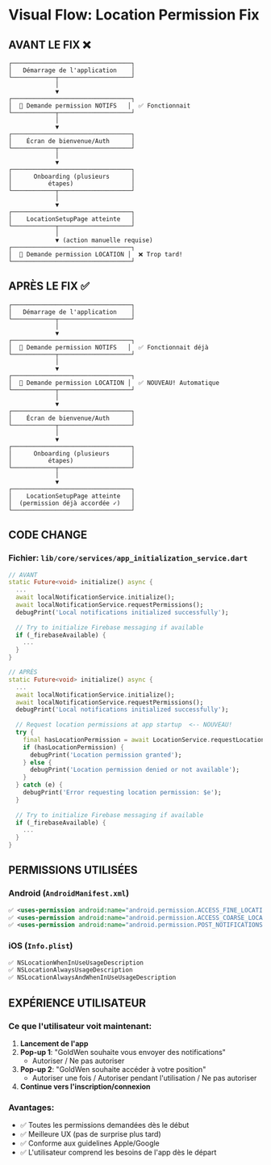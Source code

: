 # Visual Flow: Location Permission Fix

## AVANT LE FIX ❌

```
┌─────────────────────────────────┐
│   Démarrage de l'application    │
└────────────┬────────────────────┘
             │
             ▼
┌─────────────────────────────────┐
│  📱 Demande permission NOTIFS   │  ✅ Fonctionnait
└────────────┬────────────────────┘
             │
             ▼
┌─────────────────────────────────┐
│    Écran de bienvenue/Auth      │
└────────────┬────────────────────┘
             │
             ▼
┌─────────────────────────────────┐
│      Onboarding (plusieurs      │
│          étapes)                │
└────────────┬────────────────────┘
             │
             ▼
┌─────────────────────────────────┐
│    LocationSetupPage atteinte   │
└────────────┬────────────────────┘
             │
             ▼ (action manuelle requise)
┌─────────────────────────────────┐
│  📍 Demande permission LOCATION │  ❌ Trop tard!
└─────────────────────────────────┘
```

## APRÈS LE FIX ✅

```
┌─────────────────────────────────┐
│   Démarrage de l'application    │
└────────────┬────────────────────┘
             │
             ▼
┌─────────────────────────────────┐
│  📱 Demande permission NOTIFS   │  ✅ Fonctionnait déjà
└────────────┬────────────────────┘
             │
             ▼
┌─────────────────────────────────┐
│  📍 Demande permission LOCATION │  ✅ NOUVEAU! Automatique
└────────────┬────────────────────┘
             │
             ▼
┌─────────────────────────────────┐
│    Écran de bienvenue/Auth      │
└────────────┬────────────────────┘
             │
             ▼
┌─────────────────────────────────┐
│      Onboarding (plusieurs      │
│          étapes)                │
└────────────┬────────────────────┘
             │
             ▼
┌─────────────────────────────────┐
│    LocationSetupPage atteinte   │
│  (permission déjà accordée ✓)   │
└─────────────────────────────────┘
```

## CODE CHANGE

### Fichier: `lib/core/services/app_initialization_service.dart`

```dart
// AVANT
static Future<void> initialize() async {
  ...
  await localNotificationService.initialize();
  await localNotificationService.requestPermissions();
  debugPrint('Local notifications initialized successfully');
  
  // Try to initialize Firebase messaging if available
  if (_firebaseAvailable) {
    ...
  }
}

// APRÈS
static Future<void> initialize() async {
  ...
  await localNotificationService.initialize();
  await localNotificationService.requestPermissions();
  debugPrint('Local notifications initialized successfully');
  
  // Request location permissions at app startup  <-- NOUVEAU!
  try {
    final hasLocationPermission = await LocationService.requestLocationAccess();
    if (hasLocationPermission) {
      debugPrint('Location permission granted');
    } else {
      debugPrint('Location permission denied or not available');
    }
  } catch (e) {
    debugPrint('Error requesting location permission: $e');
  }
  
  // Try to initialize Firebase messaging if available
  if (_firebaseAvailable) {
    ...
  }
}
```

## PERMISSIONS UTILISÉES

### Android (`AndroidManifest.xml`)
```xml
✅ <uses-permission android:name="android.permission.ACCESS_FINE_LOCATION" />
✅ <uses-permission android:name="android.permission.ACCESS_COARSE_LOCATION" />
✅ <uses-permission android:name="android.permission.POST_NOTIFICATIONS" />
```

### iOS (`Info.plist`)
```xml
✅ NSLocationWhenInUseUsageDescription
✅ NSLocationAlwaysUsageDescription  
✅ NSLocationAlwaysAndWhenInUseUsageDescription
```

## EXPÉRIENCE UTILISATEUR

### Ce que l'utilisateur voit maintenant:

1. **Lancement de l'app**
2. **Pop-up 1**: "GoldWen souhaite vous envoyer des notifications"
   - Autoriser / Ne pas autoriser
3. **Pop-up 2**: "GoldWen souhaite accéder à votre position"
   - Autoriser une fois / Autoriser pendant l'utilisation / Ne pas autoriser
4. **Continue vers l'inscription/connexion**

### Avantages:
- ✅ Toutes les permissions demandées dès le début
- ✅ Meilleure UX (pas de surprise plus tard)
- ✅ Conforme aux guidelines Apple/Google
- ✅ L'utilisateur comprend les besoins de l'app dès le départ
